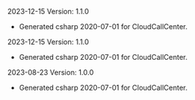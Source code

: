 2023-12-15 Version: 1.1.0
- Generated csharp 2020-07-01 for CloudCallCenter.

2023-12-15 Version: 1.1.0
- Generated csharp 2020-07-01 for CloudCallCenter.

2023-08-23 Version: 1.0.0
- Generated csharp 2020-07-01 for CloudCallCenter.

